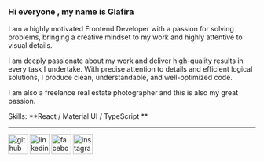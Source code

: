 

### Hi everyone  , my name is Glafira

I am a highly motivated Frontend Developer with a passion for solving problems, bringing a creative mindset to my work and highly attentive to visual details. 

I am deeply passionate about my work and deliver high-quality results in every task I undertake. With precise attention to details and efficient logical solutions, I produce clean, understandable, and well-optimized code. 

I am also a freelance real estate photographer and this is also my great passion.

Skills: **React / Material UI / TypeScript **

---

[<img src='https://img.icons8.com/fluency/48/000000/github.png' alt='github' height='40'>](https://github.com/glafver)  [<img src='https://img.icons8.com/fluency/48/000000/linkedin.png' alt='linkedin' height='40'>](https://www.linkedin.com/in/glafver/)  [<img src='https://img.icons8.com/color/48/000000/facebook.png' alt='facebook' height='40'>](https://www.facebook.com/glafver)  [<img src='https://img.icons8.com/color/48/000000/instagram-new--v1.png' alt='instagram' height='40'>](https://www.instagram.com/glafver/)  

<!-- [![Top Langs](https://github-readme-stats.vercel.app/api/top-langs/?username=glafver)](https://github.com/anuraghazra/github-readme-stats) -->





